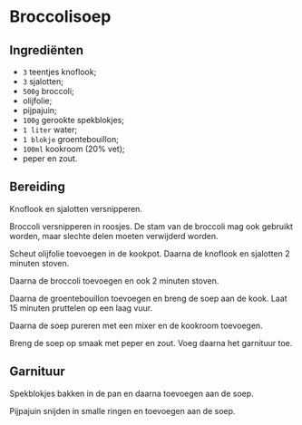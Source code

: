 # Broccolisoep

## Ingrediënten

* ```3``` teentjes knoflook;
* ```3``` sjalotten;
* ```500g``` broccoli;
* olijfolie;
* pijpajuin;
* ```100g``` gerookte spekblokjes;
* ```1 liter``` water;
* ```1 blokje``` groentebouillon;
* ```100ml``` kookroom (20% vet);
* peper en zout.

## Bereiding

Knoflook en sjalotten versnipperen.

Broccoli versnipperen in roosjes. De stam van de broccoli mag ook gebruikt worden, maar slechte delen moeten verwijderd worden.

Scheut olijfolie toevoegen in de kookpot. Daarna de knoflook en sjalotten 2 minuten stoven.

Daarna de broccoli toevoegen en ook 2 minuten stoven.

Daarna de groentebouillon toevoegen en breng de soep aan de kook. Laat 15 minuten pruttelen op een laag vuur.

Daarna de soep pureren met een mixer en de kookroom toevoegen.

Breng de soep op smaak met peper en zout. Voeg daarna het garnituur toe.

## Garnituur

Spekblokjes bakken in de pan en daarna toevoegen aan de soep.

Pijpajuin snijden in smalle ringen en toevoegen aan de soep.